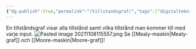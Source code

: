 ```yaml
---
{"dg-publish":true,"permalink":"/tillstandsgraf/","tags":["digitalteknik"]}
---
```



En tillståndsgraf visar alla tillstånd samt vilka tillstånd man kommer till med varje input.
![Pasted image 20211108115557.png](/img/user/images/Pasted%20image%2020211108115557.png)
Se [[Mealy-maskin\|Mealy-graf]] och [[Moore-maskin\|Moore-graf]]!